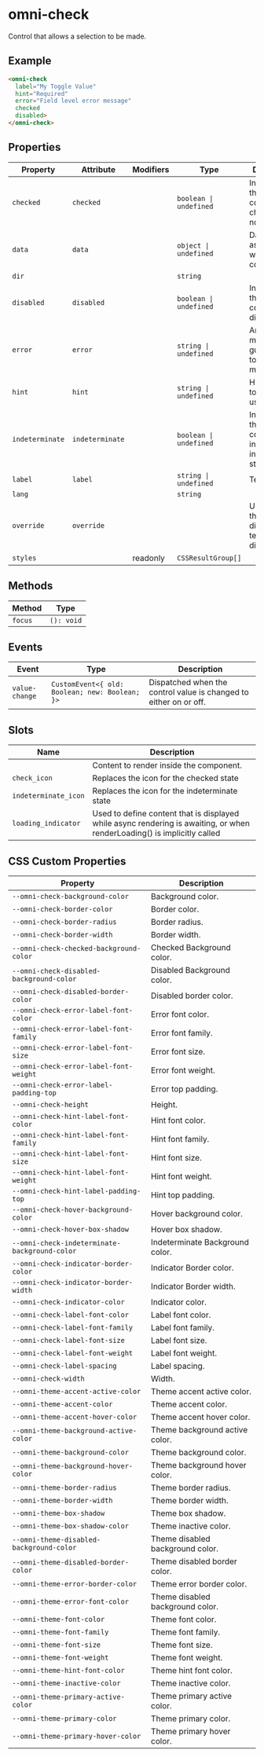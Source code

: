 # omni-check

Control that allows a selection to be made.

## Example

```html
<omni-check
  label="My Toggle Value"
  hint="Required"
  error="Field level error message"
  checked
  disabled>
</omni-check>
```

## Properties

| Property        | Attribute       | Modifiers | Type                   | Description                                      |
|-----------------|-----------------|-----------|------------------------|--------------------------------------------------|
| `checked`       | `checked`       |           | `boolean \| undefined` | Indicator if the component is checked or not.    |
| `data`          | `data`          |           | `object \| undefined`  | Data associated with the component.              |
| `dir`           |                 |           | `string`               |                                                  |
| `disabled`      | `disabled`      |           | `boolean \| undefined` | Indicator if the component is disabled.          |
| `error`         | `error`         |           | `string \| undefined`  | An error message to guide users to correct a mistake. |
| `hint`          | `hint`          |           | `string \| undefined`  | Hint message to assist the user.                 |
| `indeterminate` | `indeterminate` |           | `boolean \| undefined` | Indicator if the component is in and indeterminate state. |
| `label`         | `label`         |           | `string \| undefined`  | Text label.                                      |
| `lang`          |                 |           | `string`               |                                                  |
| `override`      | `override`      |           |                        | Used to set the base direction of text for display |
| `styles`        |                 | readonly  | `CSSResultGroup[]`     |                                                  |

## Methods

| Method  | Type       |
|---------|------------|
| `focus` | `(): void` |

## Events

| Event          | Type                                           | Description                                      |
|----------------|------------------------------------------------|--------------------------------------------------|
| `value-change` | `CustomEvent<{ old: Boolean; new: Boolean; }>` | Dispatched when the control value is changed to either on or off. |

## Slots

| Name                 | Description                                      |
|----------------------|--------------------------------------------------|
|                      | Content to render inside the component.          |
| `check_icon`         | Replaces the icon for the checked state          |
| `indeterminate_icon` | Replaces the icon for the indeterminate state    |
| `loading_indicator`  | Used to define content that is displayed while async rendering is awaiting, or when renderLoading() is implicitly called |

## CSS Custom Properties

| Property                                      | Description                      |
|-----------------------------------------------|----------------------------------|
| `--omni-check-background-color`               | Background color.                |
| `--omni-check-border-color`                   | Border color.                    |
| `--omni-check-border-radius`                  | Border radius.                   |
| `--omni-check-border-width`                   | Border width.                    |
| `--omni-check-checked-background-color`       | Checked Background color.        |
| `--omni-check-disabled-background-color`      | Disabled Background color.       |
| `--omni-check-disabled-border-color`          | Disabled border color.           |
| `--omni-check-error-label-font-color`         | Error font color.                |
| `--omni-check-error-label-font-family`        | Error font family.               |
| `--omni-check-error-label-font-size`          | Error font size.                 |
| `--omni-check-error-label-font-weight`        | Error font weight.               |
| `--omni-check-error-label-padding-top`        | Error top padding.               |
| `--omni-check-height`                         | Height.                          |
| `--omni-check-hint-label-font-color`          | Hint font color.                 |
| `--omni-check-hint-label-font-family`         | Hint font family.                |
| `--omni-check-hint-label-font-size`           | Hint font size.                  |
| `--omni-check-hint-label-font-weight`         | Hint font weight.                |
| `--omni-check-hint-label-padding-top`         | Hint top padding.                |
| `--omni-check-hover-background-color`         | Hover background color.          |
| `--omni-check-hover-box-shadow`               | Hover box shadow.                |
| `--omni-check-indeterminate-background-color` | Indeterminate Background color.  |
| `--omni-check-indicator-border-color`         | Indicator Border color.          |
| `--omni-check-indicator-border-width`         | Indicator Border width.          |
| `--omni-check-indicator-color`                | Indicator color.                 |
| `--omni-check-label-font-color`               | Label font color.                |
| `--omni-check-label-font-family`              | Label font family.               |
| `--omni-check-label-font-size`                | Label font size.                 |
| `--omni-check-label-font-weight`              | Label font weight.               |
| `--omni-check-label-spacing`                  | Label spacing.                   |
| `--omni-check-width`                          | Width.                           |
| `--omni-theme-accent-active-color`            | Theme accent active color.       |
| `--omni-theme-accent-color`                   | Theme accent color.              |
| `--omni-theme-accent-hover-color`             | Theme accent hover color.        |
| `--omni-theme-background-active-color`        | Theme background active color.   |
| `--omni-theme-background-color`               | Theme background color.          |
| `--omni-theme-background-hover-color`         | Theme background hover color.    |
| `--omni-theme-border-radius`                  | Theme border radius.             |
| `--omni-theme-border-width`                   | Theme border width.              |
| `--omni-theme-box-shadow`                     | Theme box shadow.                |
| `--omni-theme-box-shadow-color`               | Theme inactive color.            |
| `--omni-theme-disabled-background-color`      | Theme disabled background color. |
| `--omni-theme-disabled-border-color`          | Theme disabled border color.     |
| `--omni-theme-error-border-color`             | Theme error border color.        |
| `--omni-theme-error-font-color`               | Theme disabled background color. |
| `--omni-theme-font-color`                     | Theme font color.                |
| `--omni-theme-font-family`                    | Theme font family.               |
| `--omni-theme-font-size`                      | Theme font size.                 |
| `--omni-theme-font-weight`                    | Theme font weight.               |
| `--omni-theme-hint-font-color`                | Theme hint font color.           |
| `--omni-theme-inactive-color`                 | Theme inactive color.            |
| `--omni-theme-primary-active-color`           | Theme primary active color.      |
| `--omni-theme-primary-color`                  | Theme primary color.             |
| `--omni-theme-primary-hover-color`            | Theme primary hover color.       |

